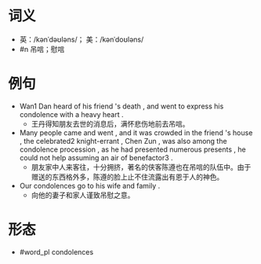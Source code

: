 # 词义
- 英：/kənˈdəʊləns/； 美：/kənˈdoʊləns/
- #n 吊唁；慰唁
# 例句
- Wan1 Dan heard of his friend 's death , and went to express his condolence with a heavy heart .
	- 王丹得知朋友去世的消息后，满怀悲伤地前去吊唁。
- Many people came and went , and it was crowded in the friend 's house , the celebrated2 knight-errant , Chen Zun , was also among the condolence procession , as he had presented numerous presents , he could not help assuming an air of benefactor3 .
	- 朋友家中人来客往，十分拥挤，著名的侠客陈遵也在吊唁的队伍中。由于赠送的东西格外多，陈遵的脸上止不住流露出有恩于人的神色。
- Our condolences go to his wife and family .
	- 向他的妻子和家人谨致吊慰之意。
# 形态
- #word_pl condolences
